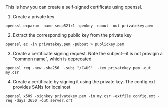 This is how you can create a self-signed certificate using openssl.

1. Create a private key

```
openssl ecparam -name secp521r1 -genkey -noout -out privatekey.pem
```

2. Extract the corresponding public key from the private key

```
openssl ec -in privatekey.pem -pubout > publickey.pem
```

3. Create a certificate signing request. Note the subject--it is not
   provigin a "common name", which is deprecated

```
openssl req -new -sha256  -subj "/C=US"  -key privatekey.pem -out my.csr 
```

4. Create a certificate by signing it using the private key. The
   config.ext provides SANs for localhost

```
openssl x509 -signkey privatekey.pem -in my.csr -extfile config.ext -req -days 3650 -out server.crt
```
